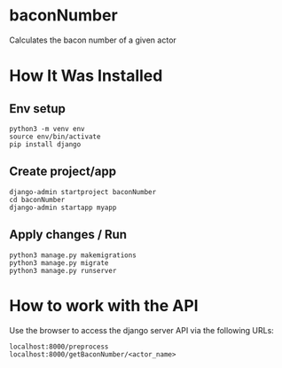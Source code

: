 # baconNumber
Calculates the bacon number of a given actor

# How It Was Installed
## Env setup
```
python3 -m venv env
source env/bin/activate
pip install django
```

## Create project/app
```
django-admin startproject baconNumber
cd baconNumber
django-admin startapp myapp
```

## Apply changes / Run
```
python3 manage.py makemigrations
python3 manage.py migrate
python3 manage.py runserver
```

# How to work with the API
Use the browser to access the django server API via the following URLs:
```
localhost:8000/preprocess
localhost:8000/getBaconNumber/<actor_name>
```